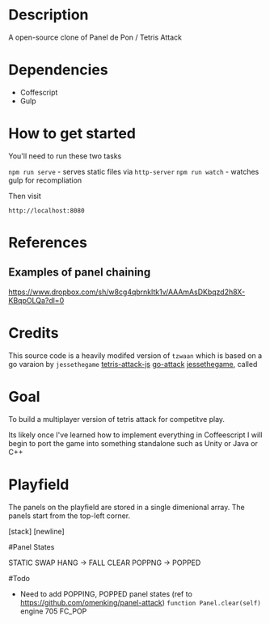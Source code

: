 # Description

A open-source clone of Panel de Pon / Tetris Attack

# Dependencies

* Coffescript
* Gulp


# How to get started

You'll need to run these two tasks

`npm run serve` - serves static files via `http-server`
`npm run watch` - watches gulp for recompliation

Then visit

`http://localhost:8080`


# References

## Examples of panel chaining

https://www.dropbox.com/sh/w8cg4qbrnkltk1v/AAAmAsDKbqzd2h8X-KBqpOLQa?dl=0

# Credits
This source code is a heavily modifed version of `tzwaan`
which is based on a go varaion by `jessethegame`
[tetris-attack-js](https://github.com/tzwaan/tetris-attack-js)
[go-attack](https://github.com/jessethegame/go-attack)
[jessethegame](https://github.com/jessethegame/), called

# Goal

To build a multiplayer version of tetris attack for competitve play.

Its likely once I've learned how to implement everything in Coffeescript
I will begin to port the game into something standalone such as Unity or
Java or C++


# Playfield

The panels on the playfield are stored in a single dimenional array.
The panels start from the top-left corner.


[stack]
[newline]


#Panel States

STATIC
SWAP
HANG -> FALL
CLEAR
POPPNG -> POPPED


#Todo

* Need to add POPPING, POPPED panel states (ref to https://github.com/omenking/panel-attack) `function Panel.clear(self)` engine 705 FC_POP
